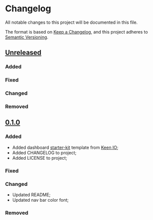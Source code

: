 # Changelog

All notable changes to this project will be documented in this file.

The format is based on [Keep a Changelog](https://keepachangelog.com/en/1.0.0/),
and this project adheres to [Semantic Versioning](https://semver.org/spec/v2.0.0.html).

## [Unreleased]

### Added

### Fixed

### Changed

### Removed

## [0.1.0]

### Added

* Added dashboard [starter-kit](https://github.com/keen/dashboards/tree/master/examples/starter-kit) template from [Keen IO](http://keen.github.io/dashboards/);
* Added CHANGELOG to project;
* Added LICENSE to project;

### Fixed

### Changed

* Updated README;
* Updated nav bar color font;

### Removed

[unreleased]: https://gitlab.com/projeto-leitor-hidrometro/shd-dashboard/-/compare/0.1.0...main
[0.1.0]: https://gitlab.com/projeto-leitor-hidrometro/shd-dashboard/-/tags/0.1.0
